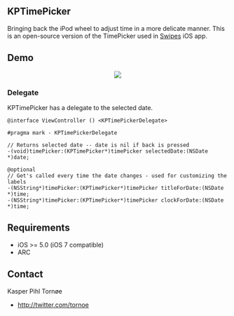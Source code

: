 KPTimePicker
--------------------
Bringing back the iPod wheel to adjust time in a more delicate manner.
This is an open-source version of the TimePicker used in [Swipes](http://swipesapp.com) iOS app.

## Demo
<p align="center"><img src="https://raw.github.com/kasperpihl/KPTimePicker/master/github-assets/kptimepickerdemo.gif"/></p>

### Delegate

KPTimePicker has a delegate to the selected date.

```objc
@interface ViewController () <KPTimePickerDelegate>
```

```objc
#pragma mark - KPTimePickerDelegate

// Returns selected date -- date is nil if back is pressed
-(void)timePicker:(KPTimePicker*)timePicker selectedDate:(NSDate *)date;

@optional
// Get's called every time the date changes - used for customizing the labels
-(NSString*)timePicker:(KPTimePicker*)timePicker titleForDate:(NSDate *)time;
-(NSString*)timePicker:(KPTimePicker*)timePicker clockForDate:(NSDate *)time;

```

## Requirements
- iOS >= 5.0 (iOS 7 compatible)
- ARC

## Contact

Kasper Pihl Tornøe
- http://twitter.com/tornoe
